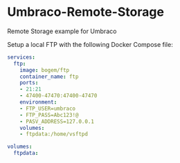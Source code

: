 # Umbraco-Remote-Storage
Remote Storage example for Umbraco

Setup a local FTP with the following Docker Compose file:
```yaml
services:
  ftp:
    image: bogem/ftp
    container_name: ftp
    ports:
    - 21:21
    - 47400-47470:47400-47470
    environment:
    - FTP_USER=umbraco 
    - FTP_PASS=Abc123!@
    - PASV_ADDRESS=127.0.0.1
    volumes:
    - ftpdata:/home/vsftpd 

volumes:
  ftpdata:
```
